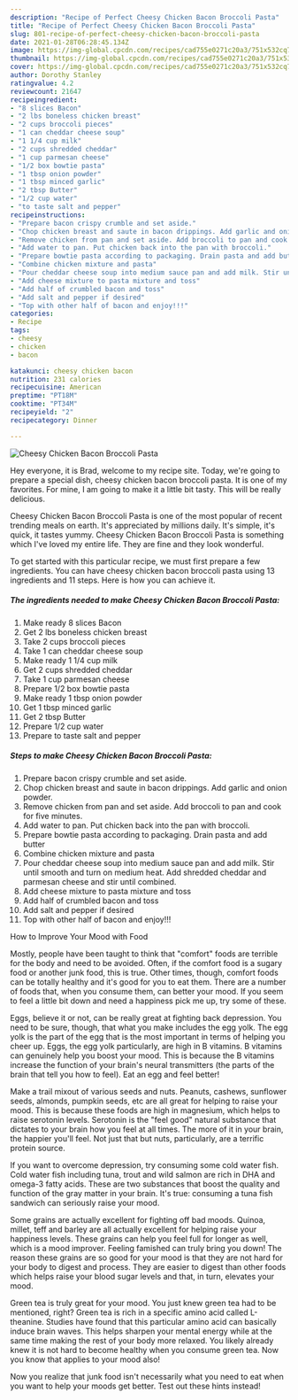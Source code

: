 ```yaml
---
description: "Recipe of Perfect Cheesy Chicken Bacon Broccoli Pasta"
title: "Recipe of Perfect Cheesy Chicken Bacon Broccoli Pasta"
slug: 801-recipe-of-perfect-cheesy-chicken-bacon-broccoli-pasta
date: 2021-01-28T06:28:45.134Z
image: https://img-global.cpcdn.com/recipes/cad755e0271c20a3/751x532cq70/cheesy-chicken-bacon-broccoli-pasta-recipe-main-photo.jpg
thumbnail: https://img-global.cpcdn.com/recipes/cad755e0271c20a3/751x532cq70/cheesy-chicken-bacon-broccoli-pasta-recipe-main-photo.jpg
cover: https://img-global.cpcdn.com/recipes/cad755e0271c20a3/751x532cq70/cheesy-chicken-bacon-broccoli-pasta-recipe-main-photo.jpg
author: Dorothy Stanley
ratingvalue: 4.2
reviewcount: 21647
recipeingredient:
- "8 slices Bacon"
- "2 lbs boneless chicken breast"
- "2 cups broccoli pieces"
- "1 can cheddar cheese soup"
- "1 1/4 cup milk"
- "2 cups shredded cheddar"
- "1 cup parmesan cheese"
- "1/2 box bowtie pasta"
- "1 tbsp onion powder"
- "1 tbsp minced garlic"
- "2 tbsp Butter"
- "1/2 cup water"
- "to taste salt and pepper"
recipeinstructions:
- "Prepare bacon crispy crumble and set aside."
- "Chop chicken breast and saute in bacon drippings. Add garlic and onion powder."
- "Remove chicken from pan and set aside. Add broccoli to pan and cook for five minutes."
- "Add water to pan. Put chicken back into the pan with broccoli."
- "Prepare bowtie pasta according to packaging. Drain pasta and add butter"
- "Combine chicken mixture and pasta"
- "Pour cheddar cheese soup into medium sauce pan and add milk. Stir until smooth and turn on medium heat. Add shredded cheddar and parmesan cheese and stir until combined."
- "Add cheese mixture to pasta mixture and toss"
- "Add half of crumbled bacon and toss"
- "Add salt and pepper if desired"
- "Top with other half of bacon and enjoy!!!"
categories:
- Recipe
tags:
- cheesy
- chicken
- bacon

katakunci: cheesy chicken bacon 
nutrition: 231 calories
recipecuisine: American
preptime: "PT18M"
cooktime: "PT34M"
recipeyield: "2"
recipecategory: Dinner

---
```



![Cheesy Chicken Bacon Broccoli Pasta](https://img-global.cpcdn.com/recipes/cad755e0271c20a3/751x532cq70/cheesy-chicken-bacon-broccoli-pasta-recipe-main-photo.jpg)

Hey everyone, it is Brad, welcome to my recipe site. Today, we're going to prepare a special dish, cheesy chicken bacon broccoli pasta. It is one of my favorites. For mine, I am going to make it a little bit tasty. This will be really delicious.



Cheesy Chicken Bacon Broccoli Pasta is one of the most popular of recent trending meals on earth. It's appreciated by millions daily. It's simple, it's quick, it tastes yummy. Cheesy Chicken Bacon Broccoli Pasta is something which I've loved my entire life. They are fine and they look wonderful.


To get started with this particular recipe, we must first prepare a few ingredients. You can have cheesy chicken bacon broccoli pasta using 13 ingredients and 11 steps. Here is how you can achieve it.

<!--inarticleads1-->

##### The ingredients needed to make Cheesy Chicken Bacon Broccoli Pasta:

1. Make ready 8 slices Bacon
1. Get 2 lbs boneless chicken breast
1. Take 2 cups broccoli pieces
1. Take 1 can cheddar cheese soup
1. Make ready 1 1/4 cup milk
1. Get 2 cups shredded cheddar
1. Take 1 cup parmesan cheese
1. Prepare 1/2 box bowtie pasta
1. Make ready 1 tbsp onion powder
1. Get 1 tbsp minced garlic
1. Get 2 tbsp Butter
1. Prepare 1/2 cup water
1. Prepare to taste salt and pepper




<!--inarticleads2-->

##### Steps to make Cheesy Chicken Bacon Broccoli Pasta:

1. Prepare bacon crispy crumble and set aside.
1. Chop chicken breast and saute in bacon drippings. Add garlic and onion powder.
1. Remove chicken from pan and set aside. Add broccoli to pan and cook for five minutes.
1. Add water to pan. Put chicken back into the pan with broccoli.
1. Prepare bowtie pasta according to packaging. Drain pasta and add butter
1. Combine chicken mixture and pasta
1. Pour cheddar cheese soup into medium sauce pan and add milk. Stir until smooth and turn on medium heat. Add shredded cheddar and parmesan cheese and stir until combined.
1. Add cheese mixture to pasta mixture and toss
1. Add half of crumbled bacon and toss
1. Add salt and pepper if desired
1. Top with other half of bacon and enjoy!!!




How to Improve Your Mood with Food


Mostly, people have been taught to think that "comfort" foods are terrible for the body and need to be avoided. Often, if the comfort food is a sugary food or another junk food, this is true. Other times, though, comfort foods can be totally healthy and it's good for you to eat them. There are a number of foods that, when you consume them, can better your mood. If you seem to feel a little bit down and need a happiness pick me up, try some of these.

Eggs, believe it or not, can be really great at fighting back depression. You need to be sure, though, that what you make includes the egg yolk. The egg yolk is the part of the egg that is the most important in terms of helping you cheer up. Eggs, the egg yolk particularly, are high in B vitamins. B vitamins can genuinely help you boost your mood. This is because the B vitamins increase the function of your brain's neural transmitters (the parts of the brain that tell you how to feel). Eat an egg and feel better!

Make a trail mixout of various seeds and nuts. Peanuts, cashews, sunflower seeds, almonds, pumpkin seeds, etc are all great for helping to raise your mood. This is because these foods are high in magnesium, which helps to raise serotonin levels. Serotonin is the "feel good" natural substance that dictates to your brain how you feel at all times. The more of it in your brain, the happier you'll feel. Not just that but nuts, particularly, are a terrific protein source.

If you want to overcome depression, try consuming some cold water fish. Cold water fish including tuna, trout and wild salmon are rich in DHA and omega-3 fatty acids. These are two substances that boost the quality and function of the gray matter in your brain. It's true: consuming a tuna fish sandwich can seriously raise your mood. 

Some grains are actually excellent for fighting off bad moods. Quinoa, millet, teff and barley are all actually excellent for helping raise your happiness levels. These grains can help you feel full for longer as well, which is a mood improver. Feeling famished can truly bring you down! The reason these grains are so good for your mood is that they are not hard for your body to digest and process. They are easier to digest than other foods which helps raise your blood sugar levels and that, in turn, elevates your mood.

Green tea is truly great for your mood. You just knew green tea had to be mentioned, right? Green tea is rich in a specific amino acid called L-theanine. Studies have found that this particular amino acid can basically induce brain waves. This helps sharpen your mental energy while at the same time making the rest of your body more relaxed. You likely already knew it is not hard to become healthy when you consume green tea. Now you know that applies to your mood also!

Now you realize that junk food isn't necessarily what you need to eat when you want to help your moods get better. Test out  these hints  instead!

